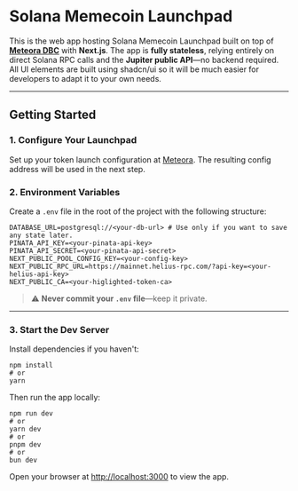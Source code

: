 # Solana Memecoin Launchpad

This is the web app hosting Solana Memecoin Launchpad built on top of [**Meteora DBC**](https://docs.meteora.ag/overview/products/dbc/1-what-is-dbc) with **Next.js**. The app is **fully stateless**, relying entirely on direct Solana RPC calls and the **Jupiter public API**—no backend required. All UI elements are built using shadcn/ui so it will be much easier for developers to adapt it to your own needs. 

---

## Getting Started

### 1. Configure Your Launchpad

Set up your token launch configuration at [Meteora](https://launch.meteora.ag/). The resulting config address will be used in the next step.

### 2. Environment Variables

Create a `.env` file in the root of the project with the following structure:

```
DATABASE_URL=postgresql://<your-db-url> # Use only if you want to save any state later.
PINATA_API_KEY=<your-pinata-api-key>
PINATA_API_SECRET=<your-pinata-api-secret>
NEXT_PUBLIC_POOL_CONFIG_KEY=<your-config-key>
NEXT_PUBLIC_RPC_URL=https://mainnet.helius-rpc.com/?api-key=<your-helius-api-key>
NEXT_PUBLIC_CA=<your-higlighted-token-ca>
```

> ⚠️ **Never commit your `.env` file**—keep it private.

---

### 3. Start the Dev Server

Install dependencies if you haven't:

```
npm install
# or
yarn
```

Then run the app locally:

```
npm run dev
# or
yarn dev
# or
pnpm dev
# or
bun dev
```

Open your browser at [http://localhost:3000](http://localhost:3000) to view the app.
